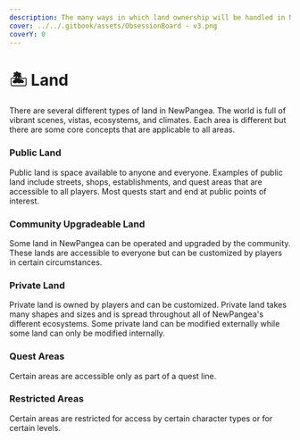 ```yaml
---
description: The many ways in which land ownership will be handled in NewPangea.
cover: ../../.gitbook/assets/ObsessionBoard - v3.png
coverY: 0
---
```


# 🏝 Land

There are several different types of land in NewPangea. The world is full of vibrant scenes, vistas, ecosystems, and climates. Each area is different but there are some core concepts that are applicable to all areas.

### Public Land

Public land is space available to anyone and everyone. Examples of public land include streets, shops, establishments, and quest areas that are accessible to all players. Most quests start and end at public points of interest.

### Community Upgradeable Land

Some land in NewPangea can be operated and upgraded by the community. These lands are accessible to everyone but can be customized by players in certain circumstances.

### Private Land

Private land is owned by players and can be customized. Private land takes many shapes and sizes and is spread throughout all of NewPangea's different ecosystems. Some private land can be modified externally while some land can only be modified internally.

### Quest Areas

Certain areas are accessible only as part of a quest line.

### Restricted Areas

Certain areas are restricted for access by certain character types or for certain levels.

